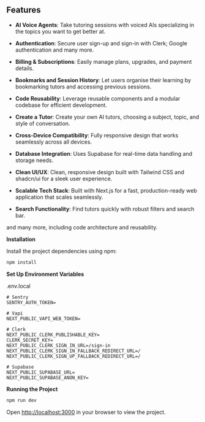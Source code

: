 


## <a name="features"> Features</a>

 - **AI Voice Agents**: Take tutoring sessions with voiced AIs specializing in the topics you want to get better at.

 - **Authentication**: Secure user sign-up and sign-in with Clerk; Google authentication and many more.

 - **Billing & Subscriptions**: Easily manage plans, upgrades, and payment details.

- **Bookmarks and Session History**: Let users organise their learning by bookmarking tutors and accessing previous sessions.

- **Code Reusability**: Leverage reusable components and a modular codebase for efficient development.

- **Create a Tutor**: Create your own AI tutors, choosing a subject, topic, and style of conversation.

- **Cross-Device Compatibility**: Fully responsive design that works seamlessly across all devices.

- **Database Integration**: Uses Supabase for real-time data handling and storage needs.

- **Clean UI/UX**: Clean, responsive design built with Tailwind CSS and shadcn/ui for a sleek user experience.

- **Scalable Tech Stack**: Built with Next.js for a fast, production-ready web application that scales seamlessly.

- **Search Functionality**: Find tutors quickly with robust filters and search bar.

and many more, including code architecture and reusability.



**Installation**

Install the project dependencies using npm:

```bash
npm install
```

**Set Up Environment Variables**

.env.local

```env
# Sentry
SENTRY_AUTH_TOKEN=

# Vapi
NEXT_PUBLIC_VAPI_WEB_TOKEN=

# Clerk
NEXT_PUBLIC_CLERK_PUBLISHABLE_KEY=
CLERK_SECRET_KEY=
NEXT_PUBLIC_CLERK_SIGN_IN_URL=/sign-in
NEXT_PUBLIC_CLERK_SIGN_IN_FALLBACK_REDIRECT_URL=/
NEXT_PUBLIC_CLERK_SIGN_UP_FALLBACK_REDIRECT_URL=/

# Supabase
NEXT_PUBLIC_SUPABASE_URL=
NEXT_PUBLIC_SUPABASE_ANON_KEY=
```


**Running the Project**

```bash
npm run dev
```

Open [http://localhost:3000](http://localhost:3000) in your browser to view the project.

